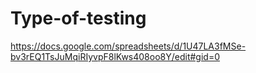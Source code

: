 # Type-of-testing
https://docs.google.com/spreadsheets/d/1U47LA3fMSe-bv3rEQ1TsJuMqiRIyvpF8lKws408oo8Y/edit#gid=0
